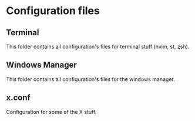 # Configuration files

## Terminal

This folder contains all configuration's files for terminal stuff (nvim, st, zsh).  


## Windows Manager

This folder contains all configuration's files for the windows manager.  


## x.conf

Configuration for some of the X stuff.  

